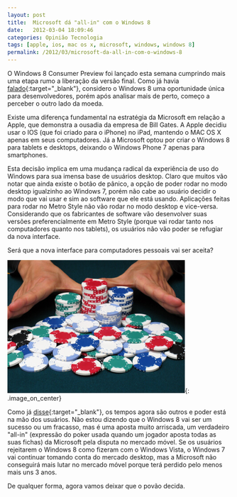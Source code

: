 ```yaml
---
layout: post
title:  Microsoft dá "all-in" com o Windows 8
date:   2012-03-04 18:09:46
categories: Opinião Tecnologia
tags: [apple, ios, mac os x, microsoft, windows, windows 8]
permalink: /2012/03/microsoft-da-all-in-com-o-windows-8
---
```


O Windows 8 Consumer Preview foi lançado esta semana cumprindo mais uma etapa rumo a liberação da versão final. Como já havia [falado][blog-windows8]{:target="_blank"}, considero o Windows 8 uma oportunidade única para desenvolvedores, porém após analisar mais de perto, começo a perceber o outro lado da moeda.

Existe uma diferença fundamental na estratégia da Microsoft em relação a Apple, que demonstra a ousadia da empresa de Bill Gates. A Apple decidiu usar o IOS (que foi criado para o iPhone) no iPad, mantendo o MAC OS X apenas em seus computadores. Já a Microsoft optou por criar o Windows 8 para tablets e desktops, deixando o Windows Phone 7 apenas para smartphones.

Esta decisão implica em uma mudança radical da experiência de uso do Windows para sua imensa base de usuários desktop. Claro que muitos vão notar que ainda existe o botão de pânico, a opção de poder rodar no modo desktop igualzinho ao Windows 7, porém não cabe ao usuário decidir o modo que vai usar e sim ao software que ele está usando. Aplicações feitas para rodar no Metro Style não vão rodar no modo desktop e vice-versa. Considerando que os fabricantes de software vão desenvolver suas versões preferencialmente em Metro Style (porque vai rodar tanto nos computadores quanto nos tablets), os usuários não vão poder se refugiar da nova interface.

Será que a nova interface para computadores pessoais vai ser aceita?

![all in](/assets/images/2012/all-in.jpg){: .image_on_center}

Como já [disse][blog-produto-seu]{:target="_blank"}, os tempos agora são outros e poder está na mão dos usuários. Não estou dizendo que o Windows 8 vai ser um sucesso ou um fracasso, mas é uma aposta muito arriscada, um verdadeiro "all-in" (expressão do poker usada quando um jogador aposta todas as suas fichas) da Microsoft pela disputa no mercado móvel. Se os usuários rejeitarem o Windows 8 como fizeram com o Windows Vista, o Windows 7 vai continuar tomando conta do mercado desktop, mas a Microsoft não conseguirá mais lutar no mercado móvel porque terá perdido pelo menos mais uns 3 anos.

De qualquer forma, agora vamos deixar que o povão decida.

[blog-windows8]: /2012/01/windows-8-a-nova-corrida-do-ouro-2
[blog-produto-seu]: /2012/01/um-produto-pra-chamar-de-seu